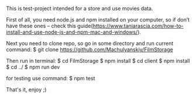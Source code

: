 This is test-project intended for a store and use movies data.

First of all, you need node.js and npm installed on your computer, so if don’t have these ones – check this guide(https://www.taniarascia.com/how-to-install-and-use-node-js-and-npm-mac-and-windows/).

Next you need to clone repo, so go in some directory and run current command:
$ git clone https://github.com/Machulyanskiy/FilmStorage

Then run in terminal:
$ cd FilmStorage
$ npm install
$ cd client
$ npm install
$ cd ../
$ npm run dev

for testing use command:
$ npm test

That's it, enjoy ;)
